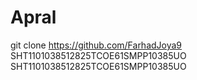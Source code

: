 # Apral
git clone https://github.com/FarhadJoya9
SHT1101038512825TCOE61SMPP10385UO
SHT1101038512825TCOE61SMPP10385UO
